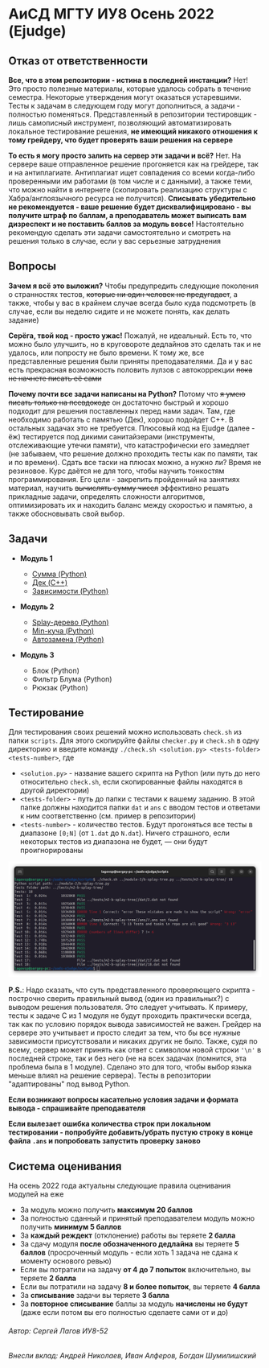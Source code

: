 # АиСД МГТУ ИУ8 Осень 2022 (Ejudge)

## Отказ от ответственности

**Все, что в этом репозитории - истина в последней инстанции?**
Нет! Это просто полезные материалы, которые удалось собрать в течение семестра.
Некоторые утверждения могут оказаться устаревшими.
Тесты к задачам в следующем году могут дополниться, а задачи - полностью поменяться.
Представленный в репозитории тестировщик - лишь самописный инструмент, позволяющий автоматизировать
локальное тестирование решения, **не имеющий никакого отношения
к тому грейдеру, что будет проверять ваши решения на сервере**

**То есть я могу просто залить на сервер эти задачи и всё?**
Нет. На сервере ваше отправленное решение прогоняется как на
грейдере, так и на антиплагиате. Антиплагиат ищет совпадения со всеми когда-либо
проверенными им работами (в том числе и с данными), а также теми, что можно найти в интернете (скопировать реализацию
структуры с Хабра/англоязычного ресурса не получится).
**Списывать убедительно не рекомендуется - ваше решение
будет дисквалифицировано - вы получите штраф по баллам,
а преподаватель может выписать вам дизреспект и не поставить баллов за модуль вовсе!**
Настоятельно рекомендую сделать эти задачи самостоятельно и
смотреть на решения только в случае, если у вас серьезные затруднения

## Вопросы

**Зачем я всё это выложил?**
Чтобы предупредить следующие поколения о странностях тестов, ~~которые ни один человек не предугадает~~,
а также, чтобы у вас в крайнем случае всегда было куда подсмотреть
(в случае, если вы неделю сидите и не можете понять, как делать задание)

**Серёга, твой код - просто ужас!**
Пожалуй, не идеальный. Есть то, что можно было улучшить, но в круговороте дедлайнов
это сделать так и не удалось, или попросту не было времени. К тому же,
все представленные решения были приняты преподавателями. Да и у вас есть прекрасная
возможность половить лулзов с автокоррекции ~~пока не начнете писать её сами~~

**Почему почти все задачи написаны на Python?**
Потому что ~~я умею писать только на псевдокоде~~ он достаточно быстрый и хорошо
подходит для решения поставленных перед нами задач. Там, где необходимо работать с памятью
(Дек), хорошо подойдет C++. В остальных задачах это не требуется. Плюсовый код на Ejudge
(далее - ёж) тестируется под дикими санитайзерами (инструменты, отслеживающие утечки памяти),
что катастрофически его замедляет (не забываем, что решение должно проходить тесты как по памяти,
так и по времени). Сдать все таски на плюсах можно, а нужно ли? Время не резиновое.
Курс даётся не для того, чтобы научить тонкостям программирования.
Его цели - закрепить пройденный на занятиях материал, научить ~~вычислять сумму чисел~~ эффективно решать прикладные задачи,
определять сложности алгоритмов, оптимизировать их
и находить баланс между скоростью и памятью, а также обосновывать свой выбор.

## Задачи

* **Модуль 1**
    * [Сумма (Python)](module-1/a-sum.py)
    * [Дек (C++)](module-1/b-dequeue.cpp)
    * [Зависимости (Python)](module-1/c-dependencies.py)

* **Модуль 2**
    * [Splay-дерево (Python)](module-2/b-splay-tree.py)
    * [Min-куча (Python)](module-2/c-min-heap.py)
    * [Автозамена (Python)](module-2/d-autocorrection.py)

* **Модуль 3**
    * Блок (Python)
    * Фильтр Блума (Python)
    * Рюкзак (Python)

## Тестирование

Для тестирования своих решений можно использовать `check.sh` из папки `scripts`.
Для этого скопируйте файлы `checker.py` и `check.sh` в одну директорию и введите команду
`./check.sh <solution.py> <tests-folder> <tests-number>`, где

- `<solution.py>` - название вашего скрипта на Python
  (или путь до него относительно `check.sh`, если скопированные файлы находятся в другой директории)
- `<tests-folder>` - путь до папки с тестами к вашему заданию.
  В этой папке должны находится папки `dat` и `ans` с вводом тестов
  и ответами к ним соответственно (см. пример в репозитории)
- `<tests-number>` - количество тестов. Будут прогоняться все тесты в диапазоне `[0;N]`
  (от `1.dat` до `N.dat`). Ничего страшного,
  если некоторых тестов из диапазона не будет, — они будут проигнорированы

![Screenshot](assets/checker-sample.png)

__P.S.__: Надо сказать, что суть представленного проверяющего
скрипта - построчно сверить правильный вывод (один из правильных?) с выводом решения пользователя. Это следует учитывать.
К примеру, тесты к задаче C из 1 модуля не будут проходить практически всегда, так как по условию порядок вывода зависимостей не важен.
Грейдер на сервере это учитывает и просто следит за тем, что бы все нужные зависимости присутствовали и никаких других не было.
Также, судя по всему, сервер может принять как ответ с символом новой строки `'\n'` в последней строке, так и без него
(не на всех задачах (помнится, эта проблема была в 1 модуле). Сделано это для того, чтобы выбор языка меньше влиял на решение сервера).
Тесты в репозитории "адаптированы" под вывод Python.

**Если возникают вопросы касательно условия задачи и формата вывода - спрашивайте преподавателя**

**Если вылезает ошибка количества строк при локальном тестировании - попробуйте добавить/убрать пустую строку в конце файла `.ans` и попробовать
запустить проверку заново**

## Система оценивания

На осень 2022 года актуальны следующие правила оценивания модулей на еже

- За модуль можно получить **максимум 20 баллов**
- За полностью сданный и принятый преподавателем модуль можно получить **минимум 5 баллов**
- За **каждый реждект** (отклонение) работы вы теряете **2 балла**
- За сдачу модуля **после обозначенного дедлайна** вы теряете **5 баллов** (просроченный модуль - если хоть 1 задача не сдана к моменту основого
  ревью)
- Если вы потратили на задачу **от 4 до 7 попыток** включительно, вы теряете **2 балла**
- Если вы потратили на задачу **8 и более попыток**, вы теряете **4 балла**
- За **списывание** задачи вы теряете **3 балла**
- За **повторное списывание** баллы за модуль **начислены не будут** (даже если потом вы его полностью сделаете сами от и до)

###### Автор: Сергей Лагов ИУ8-52

###### Внесли вклад: Андрей Николаев, Иван Алферов, Богдан Шумилишский
